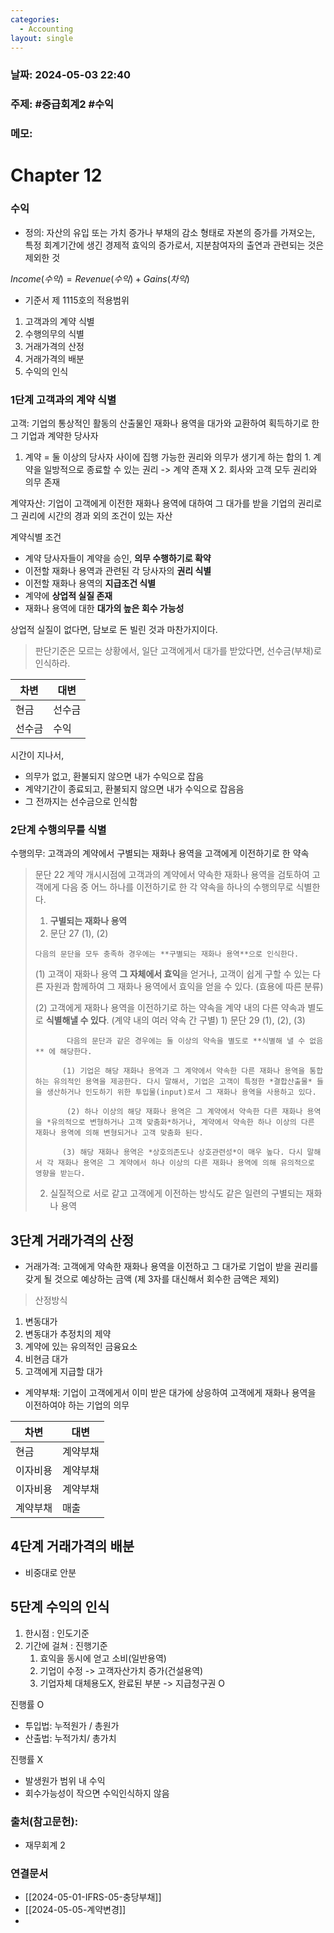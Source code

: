 ```yaml
---
categories:
  - Accounting
layout: single
---
```

### 날짜: 2024-05-03 22:40

### 주제: #중급회계2 #수익

### 메모:
# Chapter 12

### 수익
- 정의: 자산의 유입 또는 가치 증가나 부채의 감소 형태로 자본의 증가를 가져오는, 특정 회계기간에 생긴 경제적 효익의 증가로서, 지분참여자의 출연과 관련되는 것은 제외한 것

$Income(수익) = Revenue(수익) + Gains(차익)$

- 기준서 제 1115호의 적용범위

1. 고객과의 계약 식별
2. 수행의무의 식별
3. 거래가격의 산정
4. 거래가격의 배분
5. 수익의 인식

### 1단계 고객과의 계약 식별

고객: 기업의 통상적인 활동의 산출물인 재화나 용역을 대가와 교환하여 획득하기로 한 그 기업과 계약한 당사자

1. 계약 = 둘 이상의 당사자 사이에 집행 가능한 권리와 의무가 생기게 하는 합의
		1. 계약을 일방적으로 종료할 수 있는 권리 -> 계약 존재 X
		2. 회사와 고객 모두 권리와 의무 존재

계약자산: 기업이 고객에게 이전한 재화나 용역에 대하여 그 대가를 받을 기업의 권리로 그 권리에 시간의 경과 외의 조건이 있는 자산

계약식별 조건
- 계약 당사자들이 계약을 승인, **의무 수행하기로 확약**
- 이전할 재화나 용역과 관련된 각 당사자의 **권리 식별**
- 이전할 재화나 용역의 **지급조건 식별**
- 계약에 **상업적 실질 존재**
- 재화나 용역에 대한 **대가의 높은 회수 가능성**

상업적 실질이 없다면, 담보로 돈 빌린 것과 마찬가지이다.


> 판단기준은 모르는 상황에서, 일단 고객에게서 대가를 받았다면, 선수금(부채)로 인식하라.

| 차변  | 대변  |
| --- | --- |
| 현금  | 선수금 |
| 선수금 | 수익  |

시간이 지나서,
- 의무가 없고, 환불되지 않으면 내가 수익으로 잡음
- 계약기간이 종료되고, 환불되지 않으면 내가 수익으로 잡음음
- 그 전까지는 선수금으로 인식함

### 2단계 수행의무를 식별

수행의무: 고객과의 계약에서 구별되는 재화나 용역을 고객에게 이전하기로 한 약속

> 문단 22
> 계약 개시시점에 고객과의 계약에서 약속한 재화나 용역을 검토하여 고객에게 다음 중 어느 하나를 이전하기로 한 각 약속을 하나의 수행의무로 식별한다.
>  1. **구별되는 재화나 용역**
> 	 1. 문단 27 (1), (2)
> 	
> 	  다음의 문단을 모두 충족하 경우에는 **구별되는 재화나 용역**으로 인식한다.
> 	   
> 	 (1) 고객이 재화나 용역 **그 자체에서 효익**을 얻거나, 고객이 쉽게 구할 수 있는 다른 자원과 함께하여 그 재화나 용역에서 효익을 얻을 수 있다. (효용에 따른 분류)
> 	 
> 	 (2) 고객에게 재화나 용역을 이전하기로 하는 약속을 계약 내의 다른 약속과 별도로 **식별해낼 수 있다**. (계약 내의 여러 약속 간 구별)
> 		 1) 문단 29 (1), (2), (3) 
> 			
> 			 다음의 문단과 같은 경우에는 둘 이상의 약속을 별도로 **식별해 낼 수 없음** 에 해당한다.
> 			
> 			(1) 기업은 해당 재화나 용역과 그 계약에서 약속한 다른 재화나 용역을 통합하는 유의적인 용역을 제공한다. 다시 말해서, 기업은 고객이 특정한 *결합산출물* 들을 생산하거나 인도하기 위한 투입물(input)로서 그 재화나 용역을 사용하고 있다.
> 			
> 			 (2) 하나 이상의 해당 재화나 용역은 그 계약에서 약속한 다른 재화나 용역을 *유의적으로 변형하거나 고객 맞춤화*하거나, 계약에서 약속한 하나 이상의 다른 재화나 용역에 의해 변형되거나 고객 맞춤화 된다.
> 			 
> 			(3) 해당 재화나 용역은 *상호의존도나 상호관련성*이 매우 높다. 다시 말해서 각 재화나 용역은 그 계약에서 하나 이상의 다른 재화나 용역에 의해 유의적으로 영향을 받는다.
> 	
>  2. 실질적으로 서로 같고 고객에게 이전하는 방식도 같은 일련의 구별되는 재화나 용역 


## 3단계 거래가격의 산정

- 거래가격: 고객에게 약속한 재화나 용역을 이전하고 그 대가로 기업이 받을 권리를 갖게 될 것으로 예상하는 금액 (제 3자를 대신해서 회수한 금액은 제외)

> 산정방식

1. 변동대가
2. 변동대가 추정치의 제약
3. 계약에 있는 유의적인 금융요소
4. 비현금 대가
5. 고객에게 지급할 대가



- 계약부채: 기업이 고객에게서 이미 받은 대가에 상응하여 고객에게 재화나 용역을 이전하여야 하는 기업의 의무

| 차변   | 대변   |
| ---- | ---- |
| 현금   | 계약부채 |
| 이자비용 | 계약부채 |
| 이자비용 | 계약부채 |
| 계약부채 | 매출   |

## 4단계 거래가격의 배분

- 비중대로 안분

## 5단계 수익의 인식

1. 한시점 : 인도기준
2. 기간에 걸쳐 : 진행기준
	1. 효익을 동시에 얻고 소비(일반용역)
	2. 기업이 수정 -> 고객자산가치 증가(건설용역)
	3. 기업자체 대체용도X, 완료된 부분 -> 지급청구권 O

진행률 O
- 투입법: 누적원가 / 총원가
- 산출법: 누적가치/ 총가치

진행률 X
- 발생원가 범위 내 수익
- 회수가능성이 작으면 수익인식하지 않음


### 출처(참고문헌):
-  재무회계 2

### 연결문서
- [[2024-05-01-IFRS-05-충당부채]]
- [[2024-05-05-계약변경]]
- 